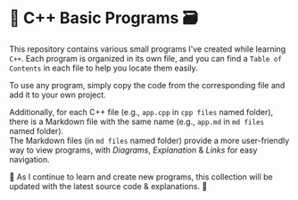 # 📌 C++ Basic Programs 🗃️
This repository contains various small programs I've created while learning `C++`. Each program is organized in its own file, and you can find a `Table of Contents` in each file to help you locate them easily.

To use any program, simply copy the code from the corresponding file and add it to your own project.

Additionally, for each C++ file (e.g., `app.cpp` in `cpp files` named folder), there is a Markdown file with the same name (e.g., `app.md` in `md files` named folder).<br>
The Markdown files (in `md files` named folder) provide a more user-friendly way to view programs, with *Diagrams*, *Explanation* &amp; *Links* for easy navigation.

🚀 As I continue to learn and create new programs, this collection will be updated with the latest source code &amp; explanations. 🔎